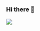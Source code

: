 ### Hi there 👋
<a href="https://ram-zip.tistory.com" target="_blank"><img src="https://img.shields.io/badge/?style=flat-square&logo=appveyor-000000&logo=tistory&logoColor=FFFFFF"/></a>
<!--
**huB-ram/huB-ram** is a ✨ _special_ ✨ repository because its `README.md` (this file) appears on your GitHub profile.

Here are some ideas to get you started:

- 🔭 I’m currently working on ...
- 🌱 I’m currently learning ...
- 👯 I’m looking to collaborate on ...
- 🤔 I’m looking for help with ...
- 💬 Ask me about ...
- 📫 How to reach me: ...
- 😄 Pronouns: ...
- ⚡ Fun fact: ...
-->
